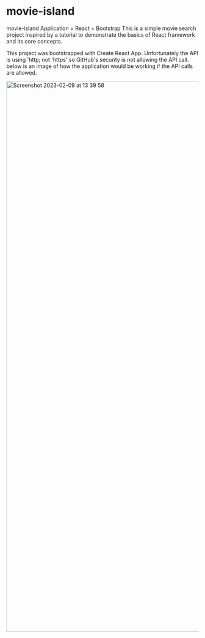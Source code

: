 # movie-island

movie-island Application + React + Bootstrap
This is a simple movie search project inspired by a tutorial to demonstrate the basics of React framework and its core concepts.

This project was bootstrapped with Create React App.
Unfortunately the API is using 'http; not 'https' so GitHub's security is not allowing the API call. below is an image of how the application would be working if the API calls are allowed.

 <img width="1439" alt="Screenshot 2023-02-09 at 13 39 58" src="https://user-images.githubusercontent.com/107209170/217828765-0b0e2cf1-bf23-43af-894e-78fa0c90f744.png">



